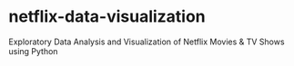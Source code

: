 # netflix-data-visualization
Exploratory Data Analysis and Visualization of Netflix Movies &amp; TV Shows using Python
